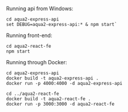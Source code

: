Running api from Windows:

```
cd aqua2-express-api
set DEBUG=aqua2-express-api:* & npm start`
```

Running front-end:

```
cd aqua2-react-fe
npm start
```

Running through Docker:

```
cd aqua2-express-api
docker build -t aqua2-express-api .
docker run -p 4000:4000 -d aqua2-express-api

cd ../aqua2-react-fe
docker build -t aqua2-react-fe .
docker run -p 3000:3000 -d aqua2-react-fe
```
